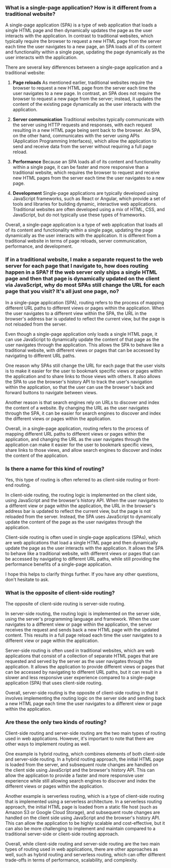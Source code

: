 ### What is a single-page application? How is it different from a traditional website?

A single-page application (SPA) is a type of web application that loads a single HTML page and then dynamically updates the page as the user interacts with the application. In contrast to traditional websites, which typically require the browser to request a new HTML page from the server each time the user navigates to a new page, an SPA loads all of its content and functionality within a single page, updating the page dynamically as the user interacts with the application.

There are several key differences between a single-page application and a traditional website:

1. **Page reloads**
   As mentioned earlier, traditional websites require the browser to request a new HTML page from the server each time the user navigates to a new page. In contrast, an SPA does not require the browser to request a new page from the server; instead, it updates the content of the existing page dynamically as the user interacts with the application.

2. **Server communication**
   Traditional websites typically communicate with the server using HTTP requests and responses, with each request resulting in a new HTML page being sent back to the browser. An SPA, on the other hand, communicates with the server using APIs (Application Programming Interfaces), which allow the application to send and receive data from the server without requiring a full page reload.

3. **Performance**
   Because an SPA loads all of its content and functionality within a single page, it can be faster and more responsive than a traditional website, which requires the browser to request and receive new HTML pages from the server each time the user navigates to a new page.

4. **Development**
   Single-page applications are typically developed using JavaScript frameworks, such as React or Angular, which provide a set of tools and libraries for building dynamic, interactive web applications. Traditional websites are often developed using a mix of HTML, CSS, and JavaScript, but do not typically use these types of frameworks.

Overall, a single-page application is a type of web application that loads all of its content and functionality within a single page, updating the page dynamically as the user interacts with the application. It is different from a traditional website in terms of page reloads, server communication, performance, and development.

### If in a traditional website, I make a separate request to the web server for each page that I navigate to, how does routing happen in a SPA? If the web server only ships a single HTML page and then that page is dynamically updated on the client via JavaScript, why do most SPAs still change the URL for each page that you visit? It's all just one page, no?

In a single-page application (SPA), routing refers to the process of mapping different URL paths to different views or pages within the application. When the user navigates to a different view within the SPA, the URL in the browser's address bar is updated to reflect the current view, but the page is not reloaded from the server.

Even though a single-page application only loads a single HTML page, it can use JavaScript to dynamically update the content of that page as the user navigates through the application. This allows the SPA to behave like a traditional website, with different views or pages that can be accessed by navigating to different URL paths.

One reason why SPAs still change the URL for each page that the user visits is to make it easier for the user to bookmark specific views or pages within the application and to share links to those views with others. It also allows the SPA to use the browser's history API to track the user's navigation within the application, so that the user can use the browser's back and forward buttons to navigate between views.

Another reason is that search engines rely on URLs to discover and index the content of a website. By changing the URL as the user navigates through the SPA, it can be easier for search engines to discover and index the different views or pages within the application.

Overall, in a single-page application, routing refers to the process of mapping different URL paths to different views or pages within the application, and changing the URL as the user navigates through the application can make it easier for the user to bookmark specific views, share links to those views, and allow search engines to discover and index the content of the application.

### Is there a name for this kind of routing?

Yes, this type of routing is often referred to as client-side routing or front-end routing.

In client-side routing, the routing logic is implemented on the client side, using JavaScript and the browser's history API. When the user navigates to a different view or page within the application, the URL in the browser's address bar is updated to reflect the current view, but the page is not reloaded from the server. Instead, the SPA uses JavaScript to dynamically update the content of the page as the user navigates through the application.

Client-side routing is often used in single-page applications (SPAs), which are web applications that load a single HTML page and then dynamically update the page as the user interacts with the application. It allows the SPA to behave like a traditional website, with different views or pages that can be accessed by navigating to different URL paths, while still providing the performance benefits of a single-page application.

I hope this helps to clarify things further. If you have any other questions, don't hesitate to ask.

### What is the opposite of client-side routing?

The opposite of client-side routing is server-side routing.

In server-side routing, the routing logic is implemented on the server side, using the server's programming language and framework. When the user navigates to a different view or page within the application, the server receives the request and sends back a new HTML page with the updated content. This results in a full page reload each time the user navigates to a different view or page within the application.

Server-side routing is often used in traditional websites, which are web applications that consist of a collection of separate HTML pages that are requested and served by the server as the user navigates through the application. It allows the application to provide different views or pages that can be accessed by navigating to different URL paths, but it can result in a slower and less responsive user experience compared to a single-page application (SPA) that uses client-side routing.

Overall, server-side routing is the opposite of client-side routing in that it involves implementing the routing logic on the server side and sending back a new HTML page each time the user navigates to a different view or page within the application.

### Are these the only two kinds of routing?

Client-side routing and server-side routing are the two main types of routing used in web applications. However, it's important to note that there are other ways to implement routing as well.

One example is hybrid routing, which combines elements of both client-side and server-side routing. In a hybrid routing approach, the initial HTML page is loaded from the server, and subsequent route changes are handled on the client side using JavaScript and the browser's history API. This can allow the application to provide a faster and more responsive user experience while still allowing search engines to discover and index the different views or pages within the application.

Another example is serverless routing, which is a type of client-side routing that is implemented using a serverless architecture. In a serverless routing approach, the initial HTML page is loaded from a static file host (such as Amazon S3 or Google Cloud Storage), and subsequent route changes are handled on the client side using JavaScript and the browser's history API. This can allow the application to be highly scalable and cost-effective, but it can also be more challenging to implement and maintain compared to a traditional server-side or client-side routing approach.

Overall, while client-side routing and server-side routing are the two main types of routing used in web applications, there are other approaches as well, such as hybrid routing and serverless routing, which can offer different trade-offs in terms of performance, scalability, and complexity.
